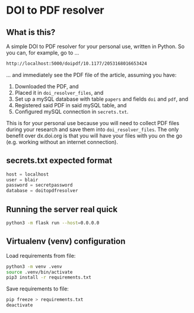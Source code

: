 # DOI to PDF resolver

## What is this?

A simple DOI to PDF resolver for your personal use, written in Python. So you can, for example, go to ...

```bash
http://localhost:5000/doipdf/10.1177/2053168016653424
```

... and immediately see the PDF file of the article, assuming you have:

1. Downloaded the PDF, and
2. Placed it in `doi_resolver_files`, and
3. Set up a mySQL database with table `papers` and fields `doi` and `pdf`, and
4. Registered said PDF in said mySQL table, and
5. Configured mySQL connection in `secrets.txt`.

This is for your personal use because you will need to collect PDF files during your research and save them into `doi_resolver_files`. The only benefit over dx.doi.org is that you will have your files with you on the go (e.g. working without an internet connection).

## secrets.txt expected format

```python
host = localhost
user = blair
password = secretpassword
database = doitopdfresolver
```

## Running the server real quick

```bash
python3 -m flask run --host=0.0.0.0
```

## Virtualenv (venv) configuration

Load requirements from file:

```bash
python3 -m venv .venv
source .venv/bin/activate
pip3 install -r requirements.txt 
```

Save requirements to file:
```bash
pip freeze > requirements.txt
deactivate
```
